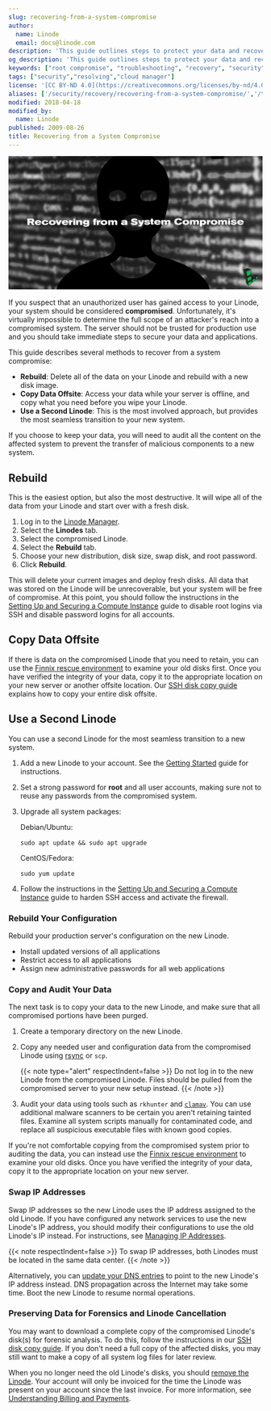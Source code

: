 ```yaml
---
slug: recovering-from-a-system-compromise
author:
  name: Linode
  email: docs@linode.com
description: 'This guide outlines steps to protect your data and recover your system in the event of a suspected system compromise.'
og_description: 'This guide outlines steps to protect your data and recover your system in the event of a suspected system compromise.'
keywords: ["root compromise", "troubleshooting", "recovery", "security"]
tags: ["security","resolving","cloud manager"]
license: '[CC BY-ND 4.0](https://creativecommons.org/licenses/by-nd/4.0)'
aliases: ['/security/recovery/recovering-from-a-system-compromise/','/troubleshooting/compromise-recovery/','/security/recovering-from-a-system-compromise/']
modified: 2018-04-18
modified_by:
  name: Linode
published: 2009-08-26
title: Recovering from a System Compromise
---
```


![Recovering from a System Compromise](recovering-from-system-compromise-title.jpg "Recovering from a System Compromise")

If you suspect that an unauthorized user has gained access to your Linode, your system should be considered **compromised**. Unfortunately, it's virtually impossible to determine the full scope of an attacker's reach into a compromised system. The server should not be trusted for production use and you should take immediate steps to secure your data and applications.

This guide describes several methods to recover from a system compromise:

-   **Rebuild**: Delete all of the data on your Linode and rebuild with a new disk image.
-   **Copy Data Offsite**: Access your data while your server is offline, and copy what you need before you wipe your Linode.
-   **Use a Second Linode**: This is the most involved approach, but provides the most seamless transition to your new system.

If you choose to keep your data, you will need to audit all the content on the affected system to prevent the transfer of malicious components to a new system.

## Rebuild

This is the easiest option, but also the most destructive. It will wipe all of the data from your Linode and start over with a fresh disk.

1.  Log in to the [Linode Manager](https://cloud.linode.com/).
2.  Select the **Linodes** tab.
3.  Select the compromised Linode.
4.  Select the **Rebuild** tab.
5.  Choose your new distribution, disk size, swap disk, and root password.
6.  Click **Rebuild**.

This will delete your current images and deploy fresh disks. All data that was stored on the Linode will be unrecoverable, but your system will be free of compromise. At this point, you should follow the instructions in the [Setting Up and Securing a Compute Instance](/docs/guides/set-up-and-secure/) guide to disable root logins via SSH and disable password logins for all accounts.

## Copy Data Offsite

If there is data on the compromised Linode that you need to retain, you can use the [Finnix rescue environment](/docs/guides/rescue-and-rebuild/) to examine your old disks first. Once you have verified the integrity of your data, copy it to the appropriate location on your new server or another offsite location. Our [SSH disk copy guide](/docs/guides/copying-a-disk-image-over-ssh/) explains how to copy your entire disk offsite.

## Use a Second Linode

You can use a second Linode for the most seamless transition to a new system.

1.  Add a new Linode to your account. See the [Getting Started](/docs/guides/getting-started/) guide for instructions.
2.  Set a strong password for **root** and all user accounts, making sure not to reuse any passwords from the compromised system.
3.  Upgrade all system packages:

    Debian/Ubuntu:

        sudo apt update && sudo apt upgrade

    CentOS/Fedora:

        sudo yum update

4.  Follow the instructions in the [Setting Up and Securing a Compute Instance](/docs/guides/set-up-and-secure/) guide to harden SSH access and activate the firewall.

### Rebuild Your Configuration

Rebuild your production server's configuration on the new Linode.

-   Install updated versions of all applications
-   Restrict access to all applications
-   Assign new administrative passwords for all web applications

### Copy and Audit Your Data

The next task is to copy your data to the new Linode, and make sure that all compromised portions have been purged.

1.  Create a temporary directory on the new Linode.
2.  Copy any needed user and configuration data from the compromised Linode using [rsync](/docs/guides/introduction-to-rsync/) or `scp`.

    {{< note type="alert" respectIndent=false >}}
Do not log in to the new Linode from the compromised Linode. Files should be pulled from the compromised server to your new setup instead.
{{< /note >}}

3.  Audit your data using tools such as `rkhunter` and [`clamav`](/docs/guides/scanning-your-linode-for-malware/). You can use additional malware scanners to be certain you aren't retaining tainted files. Examine all system scripts manually for contaminated code, and replace all suspicious executable files with known good copies.

If you're not comfortable copying from the compromised system prior to auditing the data, you can instead use the [Finnix rescue environment](/docs/guides/rescue-and-rebuild/) to examine your old disks. Once you have verified the integrity of your data, copy it to the appropriate location on your new server.

### Swap IP Addresses

Swap IP addresses so the new Linode uses the IP address assigned to the old Linode. If you have configured any network services to use the new Linode's IP address, you should modify their configurations to use the old Linode's IP instead. For instructions, see [Managing IP Addresses](/docs/guides/managing-ip-addresses/#transferring-ip-addresses).

 {{< note respectIndent=false >}}
To swap IP addresses, both Linodes must be located in the same data center.
{{< /note >}}

Alternatively, you can [update your DNS entries](/docs/guides/hosting-a-website-ubuntu-18-04/#add-dns-records) to point to the new Linode's IP address instead. DNS propagation across the Internet may take some time. Boot the new Linode to resume normal operations.

### Preserving Data for Forensics and Linode Cancellation

You may want to download a complete copy of the compromised Linode's disk(s) for forensic analysis. To do this, follow the instructions in our [SSH disk copy guide](/docs/guides/copying-a-disk-image-over-ssh/). If you don't need a full copy of the affected disks, you may still want to make a copy of all system log files for later review.

When you no longer need the old Linode's disks, you should [remove the Linode](/docs/products/platform/billing/guides/stop-billing/). Your account will only be invoiced for the time the Linode was present on your account since the last invoice. For more information, see [Understanding Billing and Payments](/docs/products/platform/billing/).
